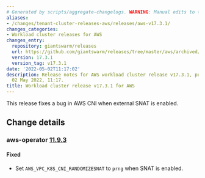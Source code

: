 ```yaml
---
# Generated by scripts/aggregate-changelogs. WARNING: Manual edits to this files will be overwritten.
aliases:
- /changes/tenant-cluster-releases-aws/releases/aws-v17.3.1/
changes_categories:
- Workload cluster releases for AWS
changes_entry:
  repository: giantswarm/releases
  url: https://github.com/giantswarm/releases/tree/master/aws/archived/v17.3.1
  version: 17.3.1
  version_tag: v17.3.1
date: '2022-05-02T11:17:02'
description: Release notes for AWS workload cluster release v17.3.1, published on
  02 May 2022, 11:17.
title: Workload cluster release v17.3.1 for AWS
---
```


This release fixes a bug in AWS CNI when external SNAT is enabled. 

## Change details


### aws-operator [11.9.3](https://github.com/giantswarm/aws-operator/releases/tag/v11.9.3)

#### Fixed
- Set `AWS_VPC_K8S_CNI_RANDOMIZESNAT` to `prng` when SNAT is enabled.
